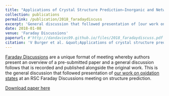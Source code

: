 ```yaml
---
title: "Applications of Crystal Structure Prediction–Inorganic and Network Structures: General Discussion"
collection: publications
permalink: /publication/2018_faradaydiscuss
excerpt: 'General discussion that followed presentation of [our work on oxidation states](https://dandavies99.github.com/publication/2018_faradaydiscuss2) at an RSC Faraday Discussions meeting on structure prediction.'
date: 2018-01-08
venue: 'Faraday Discussions'
paperurl: #'http://dandavies99.github.io/files/2018_faradaydiscuss.pdf'
citation: 'V Burger et al. &quot;Applications of crystal structure prediction–inorganic and network structures: general discussion.&quot; <i>Faraday Discuss.</i>, 211 (2018).'
---
```

[Faraday Discussions](https://www.rsc.org/journals-books-databases/about-journals/faraday-discussions/) are a unique format of meeting whereby authors present an overview of a pre-submitted paper and a general discussion follows that is recorded and published alongside the original work. This is the general discussion that followed presentation of [our work on oxidation states](https://dandavies99.github.com/publication/2018_faradaydiscuss2) at an RSC Faraday Discussions meeting on structure prediction.

[Download paper here](http://dandavies99.github.io/files/2018_faradaydiscuss.pdf)

